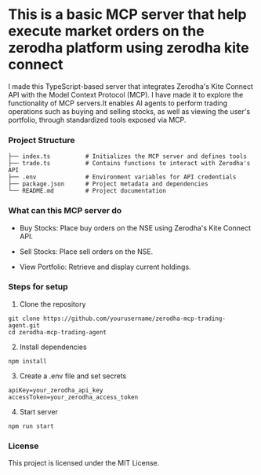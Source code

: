 # This is a basic MCP server that help execute market orders on the zerodha platform using zerodha kite connect

I made this TypeScript-based server that integrates Zerodha's Kite Connect API with the Model Context Protocol (MCP). I have made it to explore the functionality of MCP servers.It enables AI agents to perform trading operations such as buying and selling stocks, as well as viewing the user's portfolio, through standardized tools exposed via MCP.

### Project Structure

```
├── index.ts          # Initializes the MCP server and defines tools
├── trade.ts          # Contains functions to interact with Zerodha's API
├── .env              # Environment variables for API credentials
├── package.json      # Project metadata and dependencies
└── README.md         # Project documentation

```

### What can this MCP server do

- Buy Stocks: Place buy orders on the NSE using Zerodha's Kite Connect API.

- Sell Stocks: Place sell orders on the NSE.

- View Portfolio: Retrieve and display current holdings.


### Steps for setup

1. Clone the repository

```
git clone https://github.com/yourusername/zerodha-mcp-trading-agent.git
cd zerodha-mcp-trading-agent
```

2. Install dependencies
```
npm install
```
3. Create a .env file and set secrets
```
apiKey=your_zerodha_api_key
accessToken=your_zerodha_access_token
```
4. Start server
```
npm run start
```

### License
This project is licensed under the MIT License.
